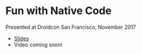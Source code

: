 # Fun with Native Code

Presented at Droidcon San Francisco, November 2017

* [Slides](https://speakerdeck.com/codebutler/fun-with-native-code)
* Video coming soon!
